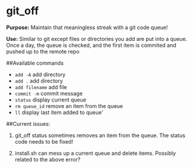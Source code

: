 # git_off
**Purpose:** Maintain that meaningless streak with a git code queue!

**Use:** Similar to git except files or directories you add are put into a queue. Once a day, the queue is checked, and the first item is commited and pushed up to the remote repo

##Available commands

- `add -A`        add directory
- `add .`         add directory
- `add filename`  add file
- `commit -m`     commit message
- `status`        display current queue
- `rm queue_id`  remove an item from the queue
- `ll`           display last item added to queue'
  
  
##Current issues:

1. git_off status sometimes removes an item from the queue. The status code needs to be fixed!

2. install.sh can mess up a current queue and delete items. Possibly related to the above error?

